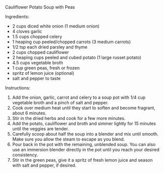 Cauliflower Potato Soup with Peas

Ingredients: 
* 2 cups diced white onion (1 medium onion)
* 4 cloves garlic
* 1.5 cups chopped celery
* 1 heaping cup peeled/chopped carrots (3 medium carrots)
* 1/2 tsp each dried parsley and thyme
* 2 cups chopped cauliflower
* 2 heaping cups peeled and cubed potato (1 large russet potato)
* 4.5 cups vegetable broth
* 1 cup green peas, fresh or frozen
* spritz of lemon juice (optional)
* salt and pepper to taste

Instructions:

1. Add the onion, garlic, carrot and celery to a soup pot with 1/4 cup vegetable broth and a pinch of salt and pepper.
2. Cook over medium heat until they start to soften and become fragrant, about 6 minutes. 
3. Stir in the dried herbs and cook for a few more minutes. 
4. Add the potato, cauliflower and broth and simmer lightly for 15 minutes until the veggies are tender. 
5. Carefully scoop about half the soup into a blender and mix until smooth. Make sure you allow the steam to escape as you blend. 
6. Pour back in the pot with the remaining, unblended soup. You can also use an immersion blender directly in the pot until you reach your desired consistency. 
7. Stir in the green peas, give it a spritz of fresh lemon juice and season with salt and pepper, if desired. 
